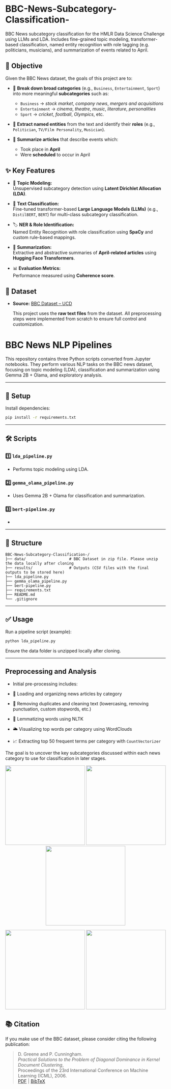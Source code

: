 # BBC-News-Subcategory-Classification-
BBC News subcategory classification for the HMLR Data Science Challenge using LLMs and LDA. Includes fine-grained topic modeling, transformer-based classification, named entity recognition with role tagging (e.g. politicians, musicians), and summarization of events related to April.

## 🎯 Objective

Given the BBC News dataset, the goals of this project are to:

- 🔹 **Break down broad categories** (e.g., `Business`, `Entertainment`, `Sport`) into more meaningful **subcategories** such as:
  - `Business` → *stock market*, *company news*, *mergers and acquisitions*
  - `Entertainment` → *cinema*, *theatre*, *music*, *literature*, *personalities*
  - `Sport` → *cricket*, *football*, *Olympics*, etc.

- 🔹 **Extract named entities** from the text and identify their **roles** (e.g., `Politician`, `TV/Film Personality`, `Musician`).

- 🔹 **Summarize articles** that describe events which:
  - Took place in **April**
  - Were **scheduled** to occur in April

## ✨ Key Features

- 🧩 **Topic Modeling:**  
  Unsupervised subcategory detection using **Latent Dirichlet Allocation (LDA)**.

- 🤖 **Text Classification:**  
  Fine-tuned transformer-based **Large Language Models (LLMs)** (e.g., `DistilBERT`, `BERT`) for multi-class subcategory classification.

- 🏷️ **NER & Role Identification:**  
  Named Entity Recognition with role classification using **SpaCy** and custom rule-based mappings.

- 📰 **Summarization:**  
  Extractive and abstractive summaries of **April-related articles** using **Hugging Face Transformers**.

- 📊 **Evaluation Metrics:**  
  Performance measured using **Coherence score**.

## 📁 Dataset

- **Source:** [BBC Dataset – UCD](http://mlg.ucd.ie/datasets/bbc.html)

  This project uses the **raw text files** from the dataset. All preprocessing steps were implemented from scratch to ensure full control and customization.

# BBC News NLP Pipelines

This repository contains three Python scripts converted from Jupyter notebooks. They perform various NLP tasks on the BBC news dataset, focusing on topic modeling (LDA), classification and summarization using Gemma 2B + Olama, and exploratory analysis.

---

## 🚀 Setup

Install dependencies:
```bash
pip install -r requirements.txt
```

---

## 🛠️ Scripts

### 1️⃣ `lda_pipeline.py`
- Performs topic modeling using LDA.

### 2️⃣ `gemma_olama_pipeline.py`
- Uses Gemma 2B + Olama for classification and summarization.

### 3️⃣ `bert-pipeline.py`
- 

---

## 📂 Structure

```
BBC-News-Subcategory-Classification-/
├── data/                   # BBC Dataset in zip file. Please unzip the data locally after cloning
├── results/                # Outputs (CSV files with the final outputs to be stored here)
├── lda_pipeline.py
├── gemma_olama_pipeline.py
├── bert-pipeline.py
├── requirements.txt
├── README.md
└── .gitignore
```

---

## ✅ Usage

Run a pipeline script (example):

```bash
python lda_pipeline.py
```

Ensure the data folder is unzipped locally after cloning. 

---



## Preprocessing and Analysis
- Initial pre-processing includes:

- 📂 Loading and organizing news articles by category  
- 🧹 Removing duplicates and cleaning text (lowercasing, removing punctuation, custom stopwords, etc.)  
- 🧠 Lemmatizing words using NLTK  
- 🌥️ Visualizing top words per category using WordClouds  
- 📈 Extracting top 50 frequent terms per category with `CountVectorizer`  

The goal is to uncover the key subcategories discussed within each news category to use for classification in later stages.

<!-- First row: 3 images -->
<p align="center">
  <img src="https://raw.githubusercontent.com/somaksanyal97/BBC-News-Subcategory-Classification-/main/Plots_and_Visualisation/WordCloud_Visualisations/WC_Business.png" width="250" />
  <img src="https://raw.githubusercontent.com/somaksanyal97/BBC-News-Subcategory-Classification-/main/Plots_and_Visualisation/WordCloud_Visualisations/WC_Politics.png" width="250" />
  <img src="https://raw.githubusercontent.com/somaksanyal97/BBC-News-Subcategory-Classification-/main/Plots_and_Visualisation/WordCloud_Visualisations/WC_entertainment.png" width="250" />
</p>

<p align="center">
  <img src="https://raw.githubusercontent.com/somaksanyal97/BBC-News-Subcategory-Classification-/main/Plots_and_Visualisation/WordCloud_Visualisations/WC_sports.png" width="250" />
  <img src="https://raw.githubusercontent.com/somaksanyal97/BBC-News-Subcategory-Classification-/main/Plots_and_Visualisation/WordCloud_Visualisations/WC_tech.png" width="250" />
</p>



## 📚 Citation

If you make use of the BBC dataset, please consider citing the following publication:

> D. Greene and P. Cunningham.  
> *Practical Solutions to the Problem of Diagonal Dominance in Kernel Document Clustering*,  
> Proceedings of the 23rd International Conference on Machine Learning (ICML), 2006.  
> [PDF](http://mlg.ucd.ie/files/publications/greene06icml.pdf) | [BibTeX](http://mlg.ucd.ie/files/publications/greene06icml.bib)

